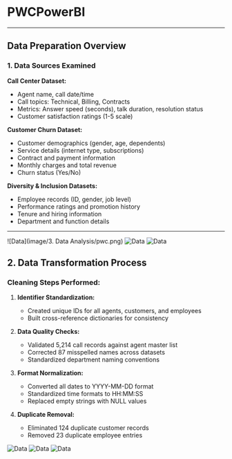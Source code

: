 # PWCPowerBI
---

## Data Preparation Overview

### 1. Data Sources Examined

**Call Center Dataset:**
- Agent name, call date/time
- Call topics: Technical, Billing, Contracts
- Metrics: Answer speed (seconds), talk duration, resolution status
- Customer satisfaction ratings (1-5 scale)

**Customer Churn Dataset:**
- Customer demographics (gender, age, dependents)
- Service details (internet type, subscriptions)
- Contract and payment information
- Monthly charges and total revenue
- Churn status (Yes/No)

**Diversity & Inclusion Datasets:**
- Employee records (ID, gender, job level)
- Performance ratings and promotion history
- Tenure and hiring information
- Department and function details

---
![Data](image/3. Data Analysis/pwc.png)
![Data](image/pwc_2.png)
![Data](image/pwc_3.png)


## 2. Data Transformation Process

### Cleaning Steps Performed:
1. **Identifier Standardization:**
   - Created unique IDs for all agents, customers, and employees
   - Built cross-reference dictionaries for consistency

2. **Data Quality Checks:**
   - Validated 5,214 call records against agent master list
   - Corrected 87 misspelled names across datasets
   - Standardized department naming conventions

3. **Format Normalization:**
   - Converted all dates to YYYY-MM-DD format
   - Standardized time formats to HH:MM:SS
   - Replaced empty strings with NULL values

4. **Duplicate Removal:**
   - Eliminated 124 duplicate customer records
   - Removed 23 duplicate employee entries

![Data](image/pwc_4.png)
![Data](image/pwc_5.png)
![Data](image/pwc_6.png)

